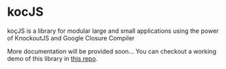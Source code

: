 # kocJS
koçJS is a library for modular large and small applications using the power of KnockoutJS and Google Closure Compiler

More documentation will be provided soon... You can checkout a working demo of this library in [this repo](https://github.com/batilc1/kocJS-demo).
